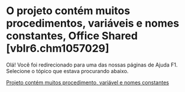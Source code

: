 
# O projeto contém muitos procedimentos, variáveis e nomes constantes, Office Shared [vblr6.chm1057029]

Olá! Você foi redirecionado para uma das nossas páginas de Ajuda F1. Selecione o tópico que estava procurando abaixo.

[Projeto contém muitos procedimento, variável e nomes constantes](http://msdn.microsoft.com/library/d78ca072-6a1f-370a-2611-3f088b320a5a%28Office.15%29.aspx)
